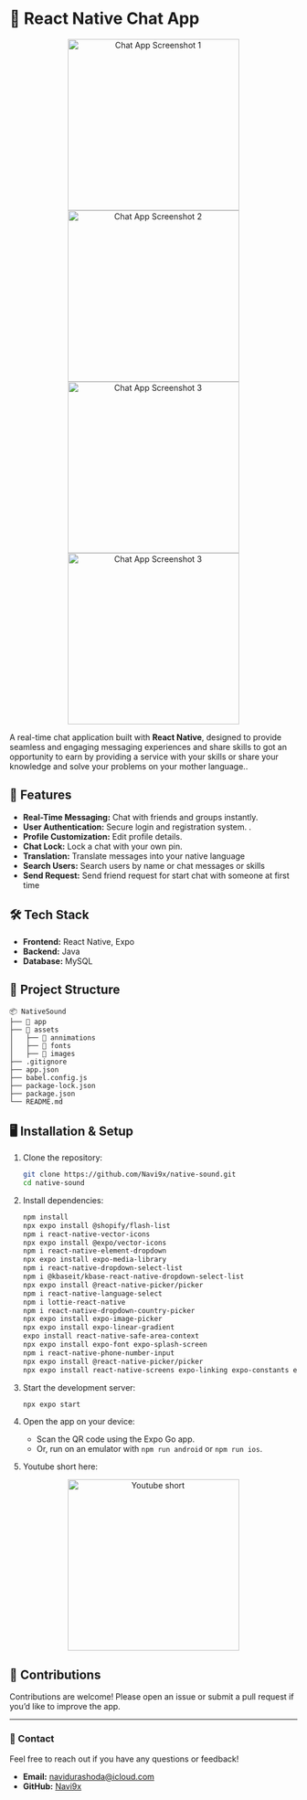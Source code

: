 # 📱 React Native Chat App  

<div align="center">
   <img src="assets/images/1.jpg" alt="Chat App Screenshot 1" width="300">
   <img src="assets/images/2.jpg" alt="Chat App Screenshot 2" width="300">
   <img src="assets/images/3.jpg" alt="Chat App Screenshot 3" width="300">
   <img src="assets/images/4.jpg" alt="Chat App Screenshot 3" width="300">
</div>


A real-time chat application built with **React Native**, designed to provide seamless and engaging messaging experiences and share skills to got an opportunity to earn by  providing a service with your skills or share your knowledge and solve your problems on your mother language..

## 🚀 Features  
- **Real-Time Messaging:** Chat with friends and groups instantly.  
- **User Authentication:** Secure login and registration system.  .  
- **Profile Customization:** Edit profile details.
- **Chat Lock:** Lock a chat with your own pin.
- **Translation:** Translate messages into your native language
- **Search Users:** Search users by name or chat messages or skills
- **Send Request:** Send friend request for start chat with someone at first time

## 🛠️ Tech Stack  
- **Frontend:** React Native, Expo  
- **Backend:** Java
- **Database:** MySQL

## 📂 Project Structure  
```plaintext
📦 NativeSound 
├── 📁 app
├── 📁 assets
│   ├── 📁 annimations  
│   ├── 📁 fonts  
│   ├── 📁 images
├── .gitignore
├── app.json
├── babel.config.js
├── package-lock.json
├── package.json  
└── README.md  
```



## 🖥️ Installation & Setup  
1. Clone the repository:  
   ```bash
   git clone https://github.com/Navi9x/native-sound.git
   cd native-sound
   ```

2. Install dependencies:  
   ```bash
   npm install
   npx expo install @shopify/flash-list
   npm i react-native-vector-icons
   npx expo install @expo/vector-icons
   npm i react-native-element-dropdown
   npx expo install expo-media-library
   npm i react-native-dropdown-select-list
   npm i @kbaseit/kbase-react-native-dropdown-select-list
   npx expo install @react-native-picker/picker
   npm i react-native-language-select
   npm i lottie-react-native
   npm i react-native-dropdown-country-picker
   npx expo install expo-image-picker
   npx expo install expo-linear-gradient
   expo install react-native-safe-area-context
   npx expo install expo-font expo-splash-screen
   npm i react-native-phone-number-input
   npx expo install @react-native-picker/picker
   npx expo install react-native-screens expo-linking expo-constants expo-status-bar
   
   ```

3. Start the development server:  
   ```bash
   npx expo start
   ```

4. Open the app on your device:  
   - Scan the QR code using the Expo Go app.  
   - Or, run on an emulator with `npm run android` or `npm run ios`.    

5. Youtube short here: 
<div align="center">
<a  href="https://youtube.com/shorts/mEHvw9Qssk4?si=lvMY1IIHtAgTj1Lc" target="_blank">
  <img src="assets/images/5.jpeg" alt="Youtube short" width="300">
</a>
</div>


## 🤝 Contributions  
Contributions are welcome! Please open an issue or submit a pull request if you’d like to improve the app.  

---

### 📧 Contact  
Feel free to reach out if you have any questions or feedback!  
- **Email:** navidurashoda@icloud.com 
- **GitHub:** [Navi9x](https://github.com/Navi9x)  

